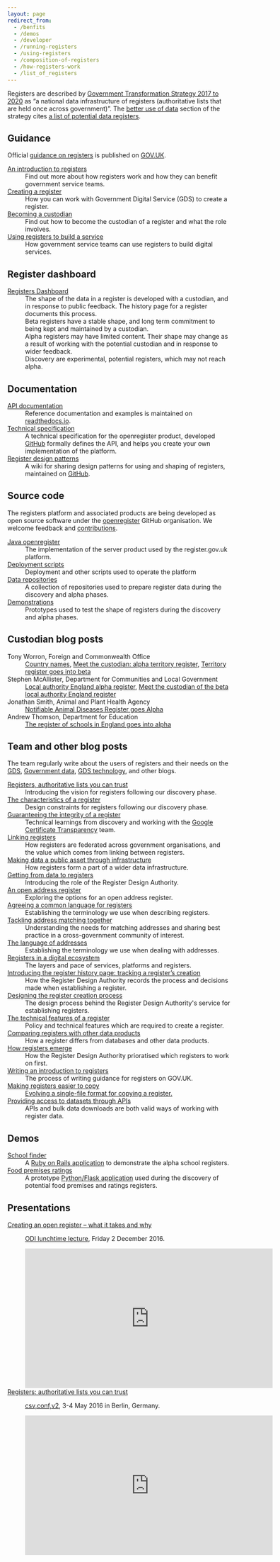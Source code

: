 ```yaml
---
layout: page
redirect_from:
  - /benfits
  - /demos
  - /developer
  - /running-registers
  - /using-registers
  - /composition-of-registers
  - /how-registers-work
  - /list_of_registers
---
```


Registers are described by [Government Transformation Strategy 2017 to 2020](https://www.gov.uk/government/publications/government-transformation-strategy-2017-to-2020) as 
“a national data infrastructure of registers (authoritative lists that are held once across government)”. The [better use of data](https://www.gov.uk/government/publications/government-transformation-strategy-2017-to-2020/government-transformation-strategy-better-use-of-data) section of the strategy cites [a list of potential data registers](https://www.gov.uk/government/publications/government-transformation-strategy-2017-to-2020/government-transformation-strategy-appendix-list-of-potential-data-registers).

## Guidance
<p>Official <a href="https://www.gov.uk/government/collections/registers-guidance">guidance on registers</a> is published on <a href="https://www.gov.uk">GOV.UK</a>.</p>
<dl>
<dt><a href="https://www.gov.uk/government/publications/registers/registers">An introduction to registers</a></dt>
<dd>Find out more about how registers work and how they can benefit government service teams.</dd>
<dt><a href="https://www.gov.uk/guidance/creating-a-register">Creating a register</a></dt>
<dd>How you can work with Government Digital Service (GDS) to create a register.</dd>
<dt><a href="https://www.gov.uk/guidance/registers-becoming-a-custodian">Becoming a custodian</a></dt>
<dd>Find out how to become the custodian of a register and what the role involves.</dd>
<dt><a href="https://www.gov.uk/guidance/using-registers-to-build-a-service">Using registers to build a service</a></dt>
<dd>How government service teams can use registers to build digital services.</dd>
</dl>


## Register dashboard
<dl>
<dt><a href="https://registers.cloudapps.digital/registers">Registers Dashboard</a></dt>
<dd>The shape of the data in a register is developed with a custodian, and in response to public feedback. The history page for a register documents this process.</dd>
<dd>Beta registers have a stable shape, and long term commitment to being kept and maintained by a custodian.</dd>
<dd>Alpha registers may have limited content. Their shape may change as a result of working with the potential custodian and in response to wider feedback.</dd>
<dd>Discovery are experimental, potential registers, which may not reach alpha.</dd>
</dl>

## Documentation
<dl>
<dt><a href="http://open-registers-docs.readthedocs.io/en/latest/">API documentation</a></dt>
<dd>Reference documentation and examples is maintained on <a href="http://open-registers-docs.readthedocs.io/en/latest/">readthedocs.io</a>.</dd>
<dt><a href="https://openregister.github.io/specification/">Technical specification</a></dt>
<dd>A technical specification for the openregister product, developed <a href="https://github.com/openregister/specification">GitHub</a> formally defines the API,
and helps you create your own implementation of the platform.</dd>
<dt><a href="{{ site.baseurl }}/patterns/">Register design patterns</a></dt>
<dd>A wiki for sharing design patterns for using and shaping of registers, maintained on <a href="https://github.com/openregister/www.openregister.org">GitHub</a>.</dd>
</dl>

## Source code
<p>The registers platform and associated products are being developed as open source software under the <a href="https://github.com/openregister">openregister</a> GitHub organisation.
We welcome feedback and <a href="https://github.com/alphagov/styleguides/blob/master/pull-requests.md">contributions</a>.</p>
<dl>
<dt><a href="https://github.com/openregister/openregister-java">Java openregister</a></dt>
<dd>The implementation of the server product used by the register.gov.uk platform.</dd>
<dt><a href="https://github.com/openregister/deployment">Deployment scripts</a></dt>
<dd>Deployment and other scripts used to operate the platform</dd>
<dt><a href="https://github.com/openregister?utf8=%E2%9C%93&q=-data">Data repositories</a></dt>
<dd>A collection of repositories used to prepare register data during the discovery and alpha phases.</dd>
<dt><a href="https://github.com/openregister?utf8=%E2%9C%93&q=-demo">Demonstrations</a></dt>
<dd>Prototypes used to test the shape of registers during the discovery and alpha phases.</dd>
</dl>


## Custodian blog posts
<dl>
<dt>Tony Worron, Foreign and Commonwealth Office</dt>
<dd>
<a href="http://blogs.fco.gov.uk/guestpost/2016/02/11/spreading-the-word-and-data-on-country-names/">Country names</a>,
<a href="https://data.blog.gov.uk/2016/10/12/meet-the-custodian-alpha-territory-register/">Meet the custodian: alpha territory register</a>,
<a href="https://data.blog.gov.uk/2016/12/19/territory-register-goes-into-beta/">Territory register goes into beta</a>
</dd>

<dt>Stephen McAllister, Department for Communities and Local Government</dt>
<dd>
<a href="https://data.blog.gov.uk/2016/09/07/local-authority-england-alpha-register/">Local authority England alpha register</a>,
<a href="https://data.blog.gov.uk/2016/10/26/meet-the-custodian-of-the-beta-local-authority-england-register/">Meet the custodian of the beta local authority England register</a>
</dd>

<dt>Jonathan Smith, Animal and Plant Health Agency</dt>
<dd>
<a href="https://defradigital.blog.gov.uk/2017/02/17/notifiable-animal-diseases-register-goes-alpha/">Notifiable Animal Diseases Register goes Alpha</a>
</dd>

<dt>Andrew Thomson, Department for Education</dt>
<dd><a href="https://data.blog.gov.uk/2016/11/29/the-register-of-schools-in-england-goes-into-alpha/">The register of schools in England goes into alpha</a></dd>
</dl>

## Team and other blog posts
<p>The team regularly write about the users of registers and their needs on the
<a href="https://gds.blog.gov.uk">GDS</a>,
<a href="https://data.blog.gov.uk">Government data</a>,
<a href="https://gdstechnology.blog.gov.uk">GDS technology</a>, and other blogs.</p>
<dl>
<dt><a href="https://gds.blog.gov.uk/2015/09/01/registers-authoritative-lists-you-can-trust/">Registers, authoritative lists you can trust</a></dt>
<dd>Introducing the vision for registers following our discovery phase.</dd>
<dt><a href="https://gds.blog.gov.uk/2015/10/13/the-characteristics-of-a-register/">The characteristics of a register</a></dt>
<dd>Design constraints for registers following our discovery phase.</dd>
<dt><a href="https://gdstechnology.blog.gov.uk/2015/10/13/guaranteeing-the-integrity-of-a-register/">Guaranteeing the integrity of a register</a></dt>
<dd>Technical learnings from discovery and working with the <a href="https://github.com/google/certificate-transparency">Google Certificate Transparency</a> team.</dd>
<dt><a href="https://gds.blog.gov.uk/2015/12/16/linking-registers/">Linking registers</a></dt>
<dd>How registers are federated across government organisations, and the value which comes from linking between registers.</dd>
<dt><a href="https://gds.blog.gov.uk/2015/11/03/making-data-a-public-asset-through-infrastructure/">Making data a public asset through infrastructure</a></dt>
<dd>How registers form a part of a wider data infrastructure.</dd>
<dt><a href="https://gds.blog.gov.uk/2016/03/11/getting-from-data-to-registers/">Getting from data to registers</a></dt>
<dd>Introducing the role of the Register Design Authority.</dd>
<dt><a href="https://gds.blog.gov.uk/2016/03/23/an-open-address-register/">An open address register</a></dt>
<dd>Exploring the options for an open address register.</dd>
<dt><a href="https://data.blog.gov.uk/2016/08/02/agreeing-a-common-language-for-registers/">Agreeing a common language for registers</a></dt>
<dd>Establishing the terminology we use when describing registers.</dd>
<dt><a href="https://data.blog.gov.uk/2016/08/09/tackling-address-matching-together/">Tackling address matching together</a></dt>
<dd>Understanding the needs for matching addresses and sharing best practice in a cross-government community of interest.</dd>
<dt><a href="https://data.blog.gov.uk/2016/08/19/the-language-of-addresses/">The language of addresses</a></dt>
<dd>Establishing the terminology we use when dealing with addresses.</dd>
<dt><a href="https://data.blog.gov.uk/2016/09/12/registers-in-a-digital-ecosystem/">Registers in a digital ecosystem</a></dt>
<dd>The layers and pace of services, platforms and registers.</dd>
<dt><a href="https://data.blog.gov.uk/2016/10/14/introducing-the-register-history-page-tracking-a-registers-creation/">Introducing the register history page: tracking a register’s creation</a></dt>
<dd>How the Register Design Authority records the process and decisions made when establishing a register.</dd>
<dt><a href="https://gds.blog.gov.uk/2016/10/18/designing-the-register-creation-process/">Designing the register creation process</a></dt>
<dd>The design process behind the Register Design Authority's service for establishing registers.</dd>
<dt><a href="https://data.blog.gov.uk/2016/10/28/technical-features-of-a-register/">The technical features of a register</a></dt>
<dd>Policy and technical features which are required to create a register.</dd>
<dt><a href="https://data.blog.gov.uk/2016/10/31/comparing-registers-with-other-data-products/">Comparing registers with other data products</a></dt>
<dd>How a register differs from databases and other data products.</dd>
<dt><a href="https://data.blog.gov.uk/2016/10/24/how-registers-emerge/">How registers emerge</a></dt>
<dd>How the Register Design Authority prioratised which registers to work on first.</dd>
<dt><a href="https://data.blog.gov.uk/2016/07/19/writing-an-introduction-to-registers/">Writing an introduction to registers</a></dt>
<dd>The process of writing guidance for registers on GOV.UK.</dd>
<dt><a href="https://data.blog.gov.uk/2017/01/23/making-registers-easier-to-copy/">Making registers easier to copy</dt>
<dd>Evolving a single-file format for copying a register.</dd>
<dt><a href="https://gdstechnology.blog.gov.uk/2017/02/03/providing-access-to-datasets-through-apis/">Providing access to datasets through APIs</a></dt>
<dd>APIs and bulk data downloads are both valid ways of working with register data.</dd>
</dl>


## Demos
<dl>
<dt><a href="https://openregister-school-demo.herokuapp.com/">School finder</a></dt>
<dd>A <a href="https://github.com/openregister/school-demo">Ruby on Rails application</a> to demonstrate the alpha school registers.</dd>
<dt><a href="http://openregister-food-ratings-demo.herokuapp.com/">Food premises ratings</a></dt>
<dd>A prototype <a href="https://github.com/openregister/food-ratings-demo">Python/Flask application</a> used during the discovery of potential food premises and ratings registers.</dd>
</dl>

## Presentations
<dl>
<dt><a href="http://theodi.org/lunchtime-lectures/friday-lunchtime-lecture-creating-an-open-register-what-it-takes-and-why">Creating an open register – what it takes and why</a></dt>
<dd><p><a href="http://theodi.org/lunchtime-lectures">ODI lunchtime lecture</a>, Friday 2 December 2016.</p>
<iframe width="560" height="315" src="https://www.youtube.com/embed/p85OxqQX0Yk" frameborder="0" allowfullscreen></iframe>
</dd>
<dt><a href="https://csvconf.com/2016/#michaelaphilip">Registers: authoritative lists you can trust</a></dt>
<dd><p><a href="https://csvconf.com/2016/">csv,conf,v2</a>, 3-4 May 2016 in Berlin, Germany.</p>
<iframe width="560" height="315" src="https://www.youtube.com/embed/qR79NsxpcbY" frameborder="0" allowfullscreen></iframe>
</dd>
</dl>
